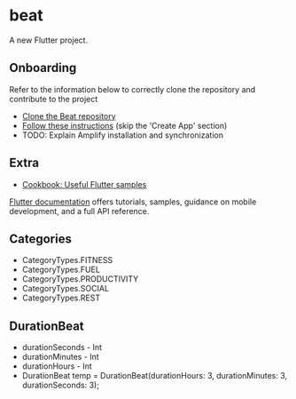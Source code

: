 # beat

A new Flutter project.

## Onboarding

Refer to the information below to correctly clone the repository and contribute to the project

- [Clone the Beat repository](https://docs.github.com/en/repositories/creating-and-managing-repositories/cloning-a-repository)
- [Follow these instructions](https://docs.flutter.dev/get-started/install) (skip the 'Create App' section)
- TODO: Explain Amplify installation and synchronization

## Extra

- [Cookbook: Useful Flutter samples](https://flutter.dev/docs/cookbook)

[Flutter documentation](https://flutter.dev/docs) offers tutorials, samples, guidance on mobile development, and a full API reference.


## Categories
- CategoryTypes.FITNESS
- CategoryTypes.FUEL
- CategoryTypes.PRODUCTIVITY
- CategoryTypes.SOCIAL
- CategoryTypes.REST

## DurationBeat
- durationSeconds - Int
- durationMinutes - Int
- durationHours - Int
- DurationBeat temp = DurationBeat(durationHours: 3, durationMinutes: 3, durationSeconds: 3);
